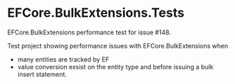 # EFCore.BulkExtensions.Tests
EFCore.BulkExtensions performance test for issue #148.

Test project showing performance issues with EFCore.BulkExtensions when
- many entities are tracked by EF
- value conversion exsist on the entity type
and before issuing a bulk insert statement.
